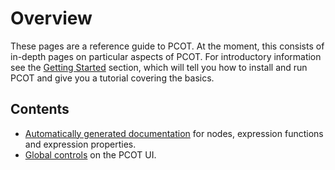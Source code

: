 # Overview

These pages are a reference guide to PCOT. 
At the moment, this consists of in-depth pages on particular aspects of PCOT.
For introductory information see 
the [Getting Started](../gettingstarted/) section, which will tell you how
to install and run PCOT and give you a tutorial covering the basics.


## Contents
* [Automatically generated documentation](autodocs) for nodes, expression functions and
expression properties.
* [Global controls](globalcontrols) on the PCOT UI.
